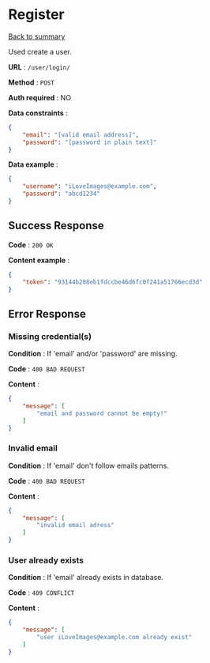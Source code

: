 # Register

[Back to summary](../../README.md)  

Used create a user.

**URL** : `/user/login/`

**Method** : `POST`

**Auth required** : NO

**Data constraints** :

```json
{
    "email": "[valid email address]",
    "password": "[password in plain text]"
}
```

**Data example** :

```json
{
    "username": "iLoveImages@example.com",
    "password": "abcd1234"
}
```

## Success Response

**Code** : `200 OK`

**Content example** :

```json
{
    "token": "93144b288eb1fdccbe46d6fc0f241a51766ecd3d"
}
```

## Error Response

### Missing credential(s)

**Condition** : If 'email' and/or 'password' are missing.

**Code** : `400 BAD REQUEST`

**Content** :

```json
{
    "message": [
        "email and password cannot be empty!"
    ]
}
```

### Invalid email

**Condition** : If 'email' don't follow emails patterns.

**Code** : `400 BAD REQUEST`

**Content** :

```json
{
    "message": [
        "invalid email adress"
    ]
}
```

### User already exists

**Condition** : If 'email' already exists in database.

**Code** : `409 CONFLICT`

**Content** :

```json
{
    "message": [
        "user iLoveImages@example.com already exist"
    ]
}
```
